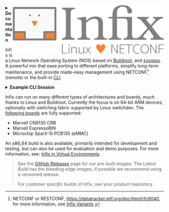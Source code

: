 <img align="right" src="doc/logo.png" alt="Infix - Linux <3 NETCONF" width=480>
<details><summary><b>Documentation</b></summary>

 - **Infix In-Depth**
   - [Infix Variants](doc/variant.md)
   - [Boot Procedure](doc/boot.md)
   - [Containers in Infix](doc/container.md)
   - [Developer's Guide](doc/developers-guide.md)
   - [Discover Your Device](doc/discovery.md)
   - [Virtual Environments](doc/virtual.md)
   - [Origin & Licensing](doc/license.md)
- **CLI Topics**
   - [Introduction to the CLI](doc/cli/introduction.md)
   - [CLI User's Guide](doc/cli/tutorial.md)
   - [Quick Overview](doc/cli/quick.md)

</details>

Infix is a Linux Network Operating System (NOS) based on [Buildroot][1],
and [sysrepo][2].  A powerful mix that ease porting to different
platforms, simplify long-term maintenance, and provide made-easy
management using NETCONF[^1] (remote) or the built-in [CLI][3].

<details><summary><b>Example CLI Session</b></summary>

The CLI configure context is automatically generated from the loaded
YANG models and their corresponding [sysrepo][2] plugins.  The following
is brief example of how to set the IP address of an interface:

```
admin@infix-12-34-56:/> configure
admin@infix-12-34-56:/config/> edit interfaces interface eth0
admin@infix-12-34-56:/config/interfaces/interface/eth0/> set ipv4 <TAB>
      address     autoconf bind-ni-name      enabled
	  forwarding  mtu      neighbor
admin@infix-12-34-56:/config/interfaces/interface/eth0/> set ipv4 address 192.168.2.200 prefix-length 24
admin@infix-12-34-56:/config/interfaces/interface/eth0/> show
type ethernetCsmacd;
ipv4 address 192.168.2.200 prefix-length 24;
ipv6 enabled true;
admin@infix-12-34-56:/config/interfaces/interface/eth0/> diff
interfaces {
  interface eth0 {
+    ipv4 {
+      address 192.168.2.200 {
+        prefix-length 24;
+      }
+    }
  }
}
admin@infix-12-34-56:/config/interfaces/interface/eth0/> leave
admin@infix-12-34-56:/> show interfaces brief
lo               UNKNOWN        00:00:00:00:00:00 <LOOPBACK,UP,LOWER_UP>
eth0             UP             52:54:00:12:34:56 <BROADCAST,MULTICAST,UP,LOWER_UP>
admin@infix-12-34-56:exec> show ip brief
lo               UNKNOWN        127.0.0.1/8 ::1/128
eth0             UP             192.168.2.200/24 fe80::5054:ff:fe12:3456/64
admin@infix-12-34-56:/> copy running-config startup-config
```

[Click here][3] for more details.
</details>

Infix can run on many different types of architectures and boards, much
thanks to Linux and Buildroot.  Currently the focus is on 64-bit ARM
devices, optionally with switching fabric supported by Linux switchdev.
The [following boards](board/aarch64/README.md) are fully supported:

 - Marvell CN9130 CRB
 - Marvell EspressoBIN
 - Microchip SparX-5i PCB135 (eMMC)

An x86_64 build is also available, primarily intended for development
and testing, but can also be used for evaluation and demo purposes.  For
more information, see: [Infix in Virtual Environments](doc/virtual.md).

> See the [GitHub Releases](https://github.com/kernelkit/infix/releases)
> page for our pre-built images.  The *Latest Build* has the bleeding
> edge images, if possible we recommend using a versioned release.
>
> For *customer specific builds* of Infix, see your product repository.

[^1]: NETCONF or RESTCONF, <https://datatracker.ietf.org/doc/html/rfc8040>,
    for more information, see [Infix Variants](doc/variant.md).

[1]: https://buildroot.org/
[2]: https://www.sysrepo.org/
[3]: doc/cli/introduction.md
